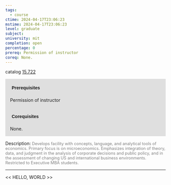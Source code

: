 ```yaml
---
tags:
  - course
ctime: 2024-04-17T23:06:23
mstime: 2024-04-17T23:06:23
level: graduate
subject: 
university: mit
completion: open
percentage: 0
prereq: Permission of instructor
coreq: None.
---
```


catalog [15.722](http://student.mit.edu/catalog/m15c.html#15.722)

<span style="display: block; padding: 15px; background-color: rgb(100, 100, 100, 0.2);"><font id="m_prereq1248_0" style="display: block; font-family: Arial, sans-serif; font-weight: bold; padding: 5px">Prerequisites</font><br><span id="prereq1248_0">Permission of instructor</span></span>
<span style="display: block; padding: 15px; background-color: rgb(100, 100, 100, 0.2);"><font id="m_coreq1248_0" style="display: block; font-family: Arial, sans-serif; font-weight: bold; padding: 5px">Corequisites</font><br><span id="coreq1248_0">None.</span></span>

<font style="">Description:</font>
<font style="color: grey; font-size: 0.8rem;">Develops facility with concepts, language, and analytical tools of economics. Primary focus is on microeconomics. Emphasizes integration of theory, data, and judgment in the analysis of corporate decisions and public policy, and in the assessment of changing US and international business environments. Restricted to Executive MBA students.</font>



---

<< HELLO, WORLD >>
